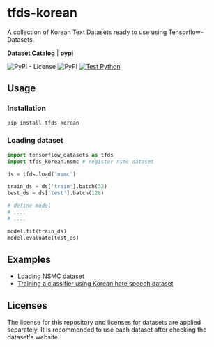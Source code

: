 # tfds-korean

A collection of Korean Text Datasets ready to use using Tensorflow-Datasets.

[**Dataset Catalog**](https://jeongukjae.github.io/tfds-korean) | [**pypi**](https://pypi.org/project/tfds-korean/)

![PyPI - License](https://img.shields.io/pypi/l/tfds-korean)
![PyPI](https://img.shields.io/pypi/v/tfds-korean)
[![Test Python](https://github.com/jeongukjae/tfds-korean/actions/workflows/test-python.yml/badge.svg)](https://github.com/jeongukjae/tfds-korean/actions/workflows/test-python.yml)

## Usage

### Installation

```sh
pip install tfds-korean
```

### Loading dataset

```python
import tensorflow_datasets as tfds
import tfds_korean.nsmc # register nsmc dataset

ds = tfds.load('nsmc')

train_ds = ds['train'].batch(32)
test_ds = ds['test'].batch(128)

# define model
# ....
# ....

model.fit(train_ds)
model.evaluate(test_ds)
```

## Examples

* [Loading NSMC dataset](./examples/nsmc_loading_datasets.ipynb)
* [Training a classifier using Korean hate speech dataset](./examples/korean_hate_speech_lstm.ipynb)

## Licenses

The license for this repository and licenses for datasets are applied separately. It is recommended to use each dataset after checking the dataset's website.
